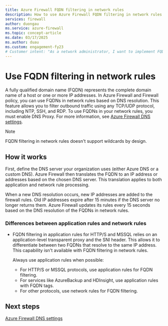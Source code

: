 ```yaml
---
title: Azure Firewall FQDN filtering in network rules
description: How to use Azure Firewall FQDN filtering in network rules
services: firewall
author: duongau
ms.service: azure-firewall
ms.topic: concept-article
ms.date: 03/17/2025
ms.author: duau
ms.custom: engagement-fy23
# Customer intent: "As a network administrator, I want to implement FQDN filtering in Azure Firewall network rules, so that I can control outbound traffic based on domain names and ensure security for various protocols without using wildcards."
---
```


# Use FQDN filtering in network rules

A fully qualified domain name (FQDN) represents the complete domain name of a host or one or more IP addresses. In Azure Firewall and Firewall policy, you can use FQDNs in network rules based on DNS resolution. This feature allows you to filter outbound traffic using any TCP/UDP protocol, including NTP, SSH, and RDP. To use FQDNs in your network rules, you must enable DNS Proxy. For more information, see [Azure Firewall DNS settings](dns-settings.md).

> [!NOTE]
> FQDN filtering in network rules doesn't support wildcards by design.

## How it works

First, define the DNS server your organization uses (either Azure DNS or a custom DNS). Azure Firewall then translates the FQDN to an IP address or addresses based on the chosen DNS server. This translation applies to both application and network rule processing.

When a new DNS resolution occurs, new IP addresses are added to the firewall rules. Old IP addresses expire after 15 minutes if the DNS server no longer returns them. Azure Firewall updates its rules every 15 seconds based on the DNS resolution of the FQDNs in network rules.

### Differences between application rules and network rules

- FQDN filtering in application rules for HTTP/S and MSSQL relies on an application-level transparent proxy and the SNI header. This allows it to differentiate between two FQDNs that resolve to the same IP address. This capability isn't available with FQDN filtering in network rules.

  Always use application rules when possible:
  - For HTTP/S or MSSQL protocols, use application rules for FQDN filtering.
  - For services like AzureBackup and HDInsight, use application rules with FQDN tags.
  - For other protocols, use network rules for FQDN filtering.

## Next steps

[Azure Firewall DNS settings](dns-settings.md)
